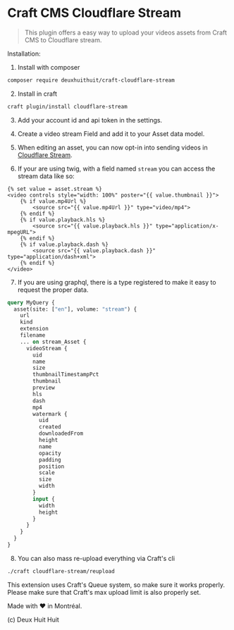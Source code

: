 # Craft CMS Cloudflare Stream

> This plugin offers a easy way to upload your videos assets from Craft CMS to Cloudflare stream.

Installation:

1) Install with composer

```sh
composer require deuxhuithuit/craft-cloudflare-stream
```

2) Install in craft

```sh
craft plugin/install cloudflare-stream
```

3) Add your account id and api token in the settings.

4) Create a video stream Field and add it to your Asset data model.

5) When editing an asset, you can now opt-in into sending videos in
[Cloudflare Stream](https://www.cloudflare.com/products/cloudflare-stream/).

6) If your are using twig, with a field named `stream` you can access the stream data like so:

```twig
{% set value = asset.stream %}
<video controls style="width: 100%" poster="{{ value.thumbnail }}">
    {% if value.mp4Url %}
        <source src="{{ value.mp4Url }}" type="video/mp4">
    {% endif %}
    {% if value.playback.hls %}
        <source src="{{ value.playback.hls }}" type="application/x-mpegURL">
    {% endif %}
    {% if value.playback.dash %}
        <source src="{{ value.playback.dash }}" type="application/dash+xml">
    {% endif %}
</video>
```

7) If you are using graphql, there is a type registered to make it easy to request the proper data.

```graphql
query MyQuery {
  asset(site: ["en"], volume: "stream") {
    url
    kind
    extension
    filename
    ... on stream_Asset {
      videoStream {
        uid
        name
        size
        thumbnailTimestampPct
        thumbnail
        preview
        hls
        dash
        mp4
        watermark {
          uid
          created
          downloadedFrom
          height
          name
          opacity
          padding
          position
          scale
          size
          width
        }
        input {
          width
          height
        }
      }
    }
  }
}
```

8) You can also mass re-upload everything via Craft's cli

```sh
./craft cloudflare-stream/reupload
```

This extension uses Craft's Queue system, so make sure it works properly.
Please make sure that Craft's max upload limit is also properly set.

Made with ❤️ in Montréal.

(c) Deux Huit Huit
